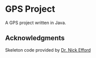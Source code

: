 # GPS Project

A GPS project written in Java.

## Acknowledgments

Skeleton code provided by [Dr. Nick Efford](https://github.com/eschalnajmi/Baccarat)
